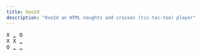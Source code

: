 ```yaml
---
title: Oxo2d 
description: "Oxo2d an HTML noughts and crosses (tic-tac-toe) player"
---
```


<pre class="oxo2d">
X <a href="../9m/">.</a> O
X X <a href="../a4/">.</a>
O <a href="../a5/">.</a> <a href="../a6/">.</a>
</pre>

